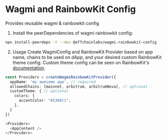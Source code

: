 # Wagmi and RainbowKit Config

Provides reusable wagmi & rainbowkit config

1. Install the peerDependencies of wagmi rainbowkit config:

```sh
npx install-peerdeps -Y --dev @offchainlabs/wagmi-rainbowkit-config
```

2. Usage
   Create WagmiConfig and RainbowKit Provider based on app name, chains to be used on dApp, and your desired custom RainbowKit theme config. Custom theme config can be seen on RainbowKit's [documentation](https://www.rainbowkit.com/docs/custom-theme).

```typescript
const Providers = createWagmiRainbowKitProvider({
  appName: 'my awesome app', // required
  allowedChains: [mainnet, arbitrum, arbitrumNova], // optional
  customTheme: { // optional
    colors: {
      accentColor: "#1366C1",
    },
  }
})

<Providers>
  <AppContent />
</Providers>
```
